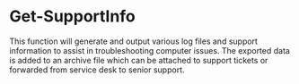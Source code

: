# Get-SupportInfo
This function will generate and output various log files and support information to assist in troubleshooting computer issues. The exported data is added to an archive file which can be attached to support tickets or forwarded from service desk to senior support.
